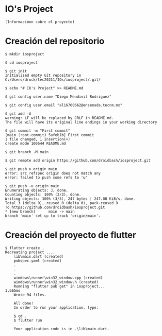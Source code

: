 # IO's Project
    (Informacióon sobre el proyecto)
# Creación del repositorio
    $ mkdir iosproject

    $ cd iosproject

    $ git init
    Initialized empty Git repository in C:/Users/drock/tec20211/IOs/iosproject/.git/

    $ echo "# IO's Project" >> README.md

    $ git config user.name "Diego Mendivil Rodriguez"

    $ git config user.email "al16760562@ensenada.tecnm.mx"

    $ git add -A
    warning: LF will be replaced by CRLF in README.md.
    The file will have its original line endings in your working directory

    $ git commit -m "First commit"
    [main (root-commit) 5afeb1b] First commit
    1 file changed, 1 insertion(+)
    create mode 100644 README.md

    $ git branch -M main

    $ git remote add origin https://github.com/droidbash/iosproject.git

    $ git push u origin main
    error: src refspec origin does not match any
    error: failed to push some refs to 'u'

    $ git push -u origin main
    Enumerating objects: 3, done.
    Counting objects: 100% (3/3), done.
    Writing objects: 100% (3/3), 247 bytes | 247.00 KiB/s, done.
    Total 3 (delta 0), reused 0 (delta 0), pack-reused 0
    To https://github.com/droidbash/iosproject.git
    * [new branch]      main -> main
    branch 'main' set up to track 'origin/main'.
# Creación del proyecto de flutter
    $ flutter create .
    Recreating project ....
        lib\main.dart (created)
        pubspec.yaml (created)
        .
        .
        .
        windows\runner\win32_window.cpp (created)
        windows\runner\win32_window.h (created)
        Running "flutter pub get" in iosproject...                       1,665ms
        Wrote 94 files.

        All done!
        In order to run your application, type:

        $ cd .
        $ flutter run

        Your application code is in .\lib\main.dart.
